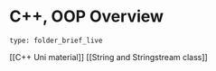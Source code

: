 # C++, OOP Overview
 
```ccard
type: folder_brief_live
```
 
[[C++ Uni material]]
[[String and Stringstream class]]
